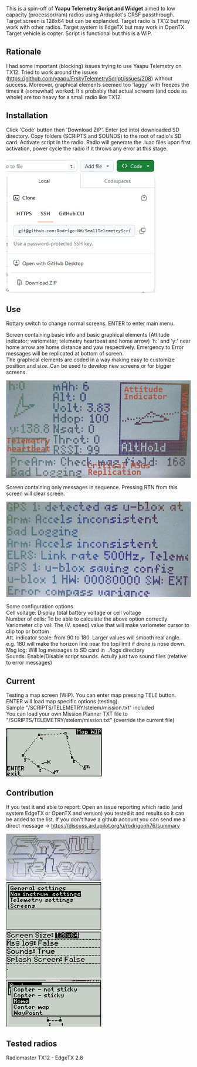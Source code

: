 This is a spin-off of **Yaapu Telemetry Script and Widget** aimed to low capacity (processor/ram) radios using Ardupilot's CRSF passthrough. Target screen is 128x64 but can be explanded. Target radio is TX12 but may work with other radios. Target system is EdgeTX but may work in OpenTX. Target vehicle is copter. Script is functional but this is a WIP.   
  


## Rationale
I had some important (blocking) issues trying to use Yaapu Telemetry on TX12. Tried to work around the issues (https://github.com/yaapu/FrskyTelemetryScript/issues/208) without success. Moreover, graphical elements seemed too 'laggy' with freezes the times it (somewhat) worked. It's probably that actual screens (and code as whole) are too heavy for a small radio like TX12.

## Installation
Click 'Code' button then 'Download ZIP'. Enter (cd into) downloaded SD directory. Copy folders (SCRIPTS and SOUNDS) to the root of radio's SD card. Activate script in the radio. Radio will generate the .luac files upon first activation, power cycle the radio if it throws any error at this stage.

![Download](https://raw.githubusercontent.com/Rodrigo-NH/SmallTelemetryScript/master/readmeassets/download.JPG)  


## Use

Rottary switch to change normal screens. ENTER to enter main menu.

Screen containing basic info and basic graphical elements (Attitude indicator; variometer; telemetry heartbeat and home arrow) 'h:' and 'y:' near home arrow are home distance and yaw respectively. Emergency to Error messages will be replicated at bottom of screen.  
The graphical elements are coded in a way making easy to customize position and size. Can be used to develop new screens or for bigger screens.    
 

![Main screen](https://raw.githubusercontent.com/Rodrigo-NH/SmallTelemetryScript/master/readmeassets/menu1.JPG)  

Screen containing only messages in sequence. Pressing RTN from this screen will clear screen.  

![Messages](https://raw.githubusercontent.com/Rodrigo-NH/SmallTelemetryScript/master/readmeassets/menu2.JPG)  

Some configuration options  
Cell voltage: Display total battery voltage or cell voltage  
Number of cells: To be able to calculate the above option correctly  
Variometer clip val: The (V. speed) value that will make variometer cursor to clip top or bottom  
Att. indicator scale: from 90 to 180. Larger values will smooth real angle. e.g. 180 will make the horizon line near the top/limit if drone is nose down.  
Msg log: Will log messages to SD card in ../logs directory  
Sounds: Enable/Disable script sounds. Actully just two sound files (relative to error messages) 



 ## Current
 Testing a map screen (WIP). You can enter map pressing TELE button. ENTER will load map specific options (testing).  
 Sample "/SCRIPTS/TELEMETRY/stelem/mission.txt" included  
 You can load your own Mission Planner TXT file to "/SCRIPTS/TELEMETRY/stelem/mission.txt" (override the current file)  
 
![Map test](https://raw.githubusercontent.com/Rodrigo-NH/SmallTelemetryScript/master/readmeassets/mapwip.jpg)


## Contribution

If you test it and able to report: Open an issue reporting which radio (and system EdgeTX or OpenTX and version) you tested it and results so it can be added to the list. If you don't have a github account you can send me a direct message -> https://discuss.ardupilot.org/u/rodrigonh76/summary  

![Screenshot1](https://raw.githubusercontent.com/Rodrigo-NH/SmallTelemetryScript/master/readmeassets/shot1.JPG)  
![Screenshot2](https://raw.githubusercontent.com/Rodrigo-NH/SmallTelemetryScript/master/readmeassets/shot2.JPG)  
![Screenshot3](https://raw.githubusercontent.com/Rodrigo-NH/SmallTelemetryScript/master/readmeassets/shot3.JPG)  
![Screenshot4](https://raw.githubusercontent.com/Rodrigo-NH/SmallTelemetryScript/master/readmeassets/shot4.JPG)  
## Tested radios
Radiomaster TX12 - EdgeTX 2.8